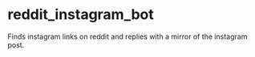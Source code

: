 # reddit_instagram_bot
Finds instagram links on reddit and replies with a mirror of the instagram post.
